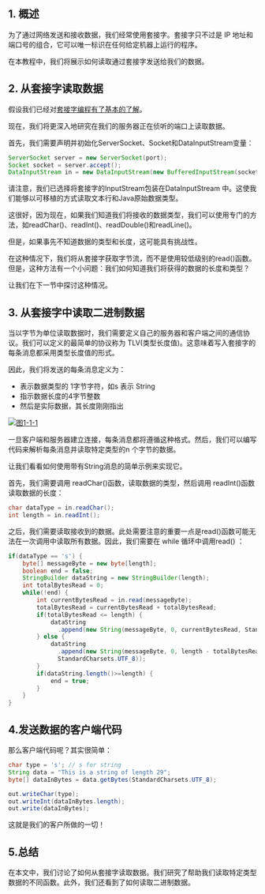 ## 1. 概述

为了通过网络发送和接收数据，我们经常使用套接字。套接字只不过是 IP 地址和端口号的组合，它可以唯一标识在任何给定机器上运行的程序。

在本教程中，我们将展示如何读取通过套接字发送给我们的数据。

## 2. 从套接字读取数据

假设我们已经对[套接字编程有了基本的了解](https://www.baeldung.com/a-guide-to-java-sockets)。

现在，我们将更深入地研究在我们的服务器正在侦听的端口上读取数据。

首先，我们需要声明并初始化ServerSocket、Socket和DataInputStream变量：

```java
ServerSocket server = new ServerSocket(port);
Socket socket = server.accept();
DataInputStream in = new DataInputStream(new BufferedInputStream(socket.getInputStream()));
```

请注意，我们已选择将套接字的InputStream包装在DataInputStream 中。这使我们能够以可移植的方式读取文本行和Java原始数据类型。

这很好，因为现在，如果我们知道我们将接收的数据类型，我们可以使用专门的方法，如readChar()、readInt()、readDouble()和readLine()。 

但是，如果事先不知道数据的类型和长度，这可能具有挑战性。

在这种情况下，我们将从套接字获取字节流，而不是使用较低级别的read()函数。但是，这种方法有一个小问题：我们如何知道我们将获得的数据的长度和类型？

让我们在下一节中探讨这种情况。

## 3. 从套接字中读取二进制数据

当以字节为单位读取数据时，我们需要定义自己的服务器和客户端之间的通信协议。我们可以定义的最简单的协议称为 TLV(类型长度值)。这意味着写入套接字的每条消息都采用类型长度值的形式。

因此，我们将发送的每条消息定义为：

-   表示数据类型的 1字节字符，如s 表示 String
-   指示数据长度的4字节整数
-   然后是实际数据，其长度刚刚指出

[![图1-1-1](https://www.baeldung.com/wp-content/uploads/2019/03/figure1-1-1.png)](https://www.baeldung.com/wp-content/uploads/2019/03/figure1-1-1.png)

一旦客户端和服务器建立连接，每条消息都将遵循这种格式。然后，我们可以编写代码来解析每条消息并读取特定类型的n 个字节的数据。

让我们看看如何使用带有String消息的简单示例来实现它。

首先，我们需要调用 readChar()函数，读取数据的类型，然后调用 readInt()函数读取数据的长度：

```java
char dataType = in.readChar();
int length = in.readInt();
```

之后，我们需要读取接收到的数据。此处需要注意的重要一点是read()函数可能无法在一次调用中读取所有数据。因此，我们需要在 while 循环中调用read() ：

```java
if(dataType == 's') {
    byte[] messageByte = new byte[length];
    boolean end = false;
    StringBuilder dataString = new StringBuilder(length);
    int totalBytesRead = 0;
    while(!end) {
        int currentBytesRead = in.read(messageByte);
        totalBytesRead = currentBytesRead + totalBytesRead;
        if(totalBytesRead <= length) {
            dataString
              .append(new String(messageByte, 0, currentBytesRead, StandardCharsets.UTF_8));
        } else {
            dataString
              .append(new String(messageByte, 0, length - totalBytesRead + currentBytesRead, 
              StandardCharsets.UTF_8));
        }
        if(dataString.length()>=length) {
            end = true;
        }
    }
}
```

## 4.发送数据的客户端代码

那么客户端代码呢？其实很简单：

```java
char type = 's'; // s for string
String data = "This is a string of length 29";
byte[] dataInBytes = data.getBytes(StandardCharsets.UTF_8);

out.writeChar(type);
out.writeInt(dataInBytes.length);
out.write(dataInBytes);
```

这就是我们的客户所做的一切！

## 5.总结

在本文中，我们讨论了如何从套接字读取数据。我们研究了帮助我们读取特定类型数据的不同函数。此外，我们还看到了如何读取二进制数据。